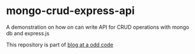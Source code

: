 # mongo-crud-express-api
A demonstration on how on can write API for CRUD operations with mongo db and express.js

This repository is part of [blog at a odd code](https://oddcode.daveamit.com/2015/12/06/restful-api-with-express-js-and-mongodb-part-1)
